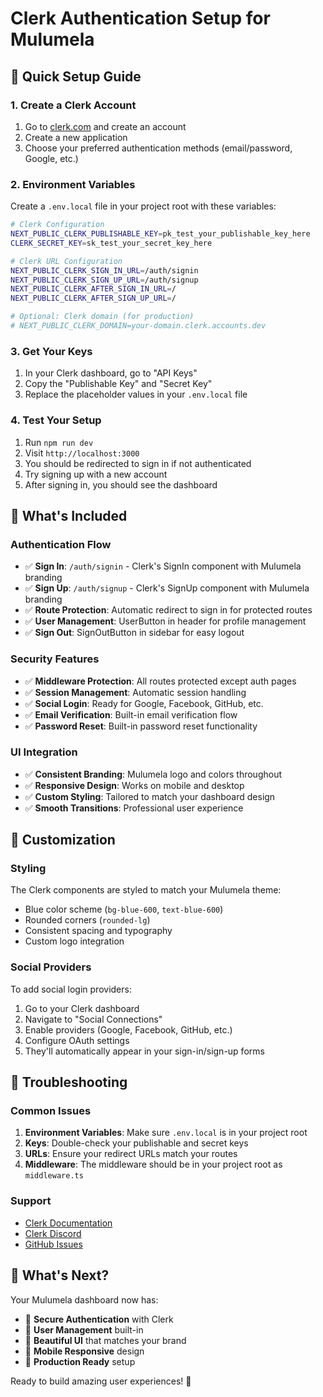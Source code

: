 # Clerk Authentication Setup for Mulumela

## 🔐 Quick Setup Guide

### 1. Create a Clerk Account
1. Go to [clerk.com](https://clerk.com) and create an account
2. Create a new application
3. Choose your preferred authentication methods (email/password, Google, etc.)

### 2. Environment Variables
Create a `.env.local` file in your project root with these variables:

```bash
# Clerk Configuration
NEXT_PUBLIC_CLERK_PUBLISHABLE_KEY=pk_test_your_publishable_key_here
CLERK_SECRET_KEY=sk_test_your_secret_key_here

# Clerk URL Configuration
NEXT_PUBLIC_CLERK_SIGN_IN_URL=/auth/signin
NEXT_PUBLIC_CLERK_SIGN_UP_URL=/auth/signup
NEXT_PUBLIC_CLERK_AFTER_SIGN_IN_URL=/
NEXT_PUBLIC_CLERK_AFTER_SIGN_UP_URL=/

# Optional: Clerk domain (for production)
# NEXT_PUBLIC_CLERK_DOMAIN=your-domain.clerk.accounts.dev
```

### 3. Get Your Keys
1. In your Clerk dashboard, go to "API Keys"
2. Copy the "Publishable Key" and "Secret Key"
3. Replace the placeholder values in your `.env.local` file

### 4. Test Your Setup
1. Run `npm run dev`
2. Visit `http://localhost:3000`
3. You should be redirected to sign in if not authenticated
4. Try signing up with a new account
5. After signing in, you should see the dashboard

## 🚀 What's Included

### Authentication Flow
- ✅ **Sign In**: `/auth/signin` - Clerk's SignIn component with Mulumela branding
- ✅ **Sign Up**: `/auth/signup` - Clerk's SignUp component with Mulumela branding  
- ✅ **Route Protection**: Automatic redirect to sign in for protected routes
- ✅ **User Management**: UserButton in header for profile management
- ✅ **Sign Out**: SignOutButton in sidebar for easy logout

### Security Features
- ✅ **Middleware Protection**: All routes protected except auth pages
- ✅ **Session Management**: Automatic session handling
- ✅ **Social Login**: Ready for Google, Facebook, GitHub, etc.
- ✅ **Email Verification**: Built-in email verification flow
- ✅ **Password Reset**: Built-in password reset functionality

### UI Integration
- ✅ **Consistent Branding**: Mulumela logo and colors throughout
- ✅ **Responsive Design**: Works on mobile and desktop
- ✅ **Custom Styling**: Tailored to match your dashboard design
- ✅ **Smooth Transitions**: Professional user experience

## 🎨 Customization

### Styling
The Clerk components are styled to match your Mulumela theme:
- Blue color scheme (`bg-blue-600`, `text-blue-600`)
- Rounded corners (`rounded-lg`)
- Consistent spacing and typography
- Custom logo integration

### Social Providers
To add social login providers:
1. Go to your Clerk dashboard
2. Navigate to "Social Connections"
3. Enable providers (Google, Facebook, GitHub, etc.)
4. Configure OAuth settings
5. They'll automatically appear in your sign-in/sign-up forms

## 🔧 Troubleshooting

### Common Issues
1. **Environment Variables**: Make sure `.env.local` is in your project root
2. **Keys**: Double-check your publishable and secret keys
3. **URLs**: Ensure your redirect URLs match your routes
4. **Middleware**: The middleware should be in your project root as `middleware.ts`

### Support
- [Clerk Documentation](https://clerk.com/docs)
- [Clerk Discord](https://clerk.com/discord)
- [GitHub Issues](https://github.com/clerk/javascript/issues)

## 📱 What's Next?

Your Mulumela dashboard now has:
- 🔐 **Secure Authentication** with Clerk
- 👤 **User Management** built-in
- 🎨 **Beautiful UI** that matches your brand
- 📱 **Mobile Responsive** design
- 🚀 **Production Ready** setup

Ready to build amazing user experiences! 🎉 